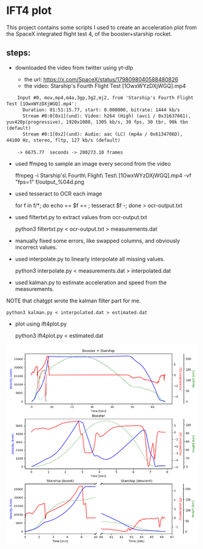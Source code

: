 # IFT4 plot

This project contains some scripts I used to create an acceleration plot from the SpaceX integrated flight test 4,
of the booster+starship rocket.

## steps:

 * downloaded  the video from twitter using yt-dlp 

   * the url: https://x.com/SpaceX/status/1798098040588480826
   * the video: Starship's Fourth Flight Test [1OwxWYzDXjWGQ].mp4

```
    Input #0, mov,mp4,m4a,3gp,3g2,mj2, from 'Starship's Fourth Flight Test [1OwxWYzDXjWGQ].mp4':
      Duration: 01:51:15.77, start: 0.000000, bitrate: 1444 kb/s
      Stream #0:0[0x1](und): Video: h264 (High) (avc1 / 0x31637661), yuv420p(progressive), 1920x1080, 1305 kb/s, 30 fps, 30 tbr, 90k tbn (default)
      Stream #0:1[0x2](und): Audio: aac (LC) (mp4a / 0x6134706D), 44100 Hz, stereo, fltp, 127 kb/s (default)

    -> 6675.77  seconds -> 200273.10 frames
```


 * used ffmpeg to sample an image every second from the video

    ffmpeg -i Starship\'s\ Fourth\ Flight\ Test\ \[1OwxWYzDXjWGQ\].mp4 -vf "fps=1" f/output_%04d.png


 * used tesseract to OCR each image

    for f in f/*; do echo == $f == ; tesseract $f -; done > ocr-output.txt


 * used filtertxt.py to extract values from ocr-output.txt

    python3 filtertxt.py < ocr-output.txt > measurements.dat

 * manually fixed some errors, like swapped columns, and obviously incorrect values.

 * used interpolate.py to linearly interpolate all missing values.

    python3 interpolate.py < measurements.dat > interpolated.dat


 * used kalman.py to estimate acceleration and speed from the measurements.

NOTE that chatgpt wrote the kalman filter part for me.

    python3 kalman.py < interpolated.dat > estimated.dat

 * plot using ift4plot.py

    python3 ift4plot.py < estimated.dat

![ift4 plot](ift4.png)


